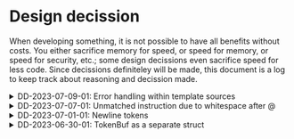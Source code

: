 # Design decission

When developing something, it is not possible to have all benefits without
costs. You either sacrifice memory for speed, or speed for memory, or speed for
security, etc.; some design decissions even sacrifice speed for less code. Since
decissions definiteley will be made, this document is a log to keep track about
reasoning and decission made.



<details>
<summary>DD-2023-07-09-01: Error handling within template sources</summary>
When there are some errors in template source that are related to instruction
parsing, for example "@include)(", wrong parenthesis, Tokenizer should continue
tokenization and return UnescapedAt + Defered tokens instead of failing
completeley.

This style is chosen, because i believe that bad input is not an error for
Tokenizer since a higher layer component could analyze those tokens and make
better suggestions. Since Tokenizer could not understand input, it switches back
to Defered token parsing state (it seems the most logical approach at the
moment).

Tokenizer is allowed to fail only when it has hit error related to it's state,
memory constraints, etc., but not because template source is bad.

In future maybe we could add limit, that if there are too many errors, then
Tokenizer is allowed to fail.
</details>



<details>
<summary>DD-2023-07-07-01: Unmatched instruction due to whitespace after @</summary>
This one seems really hard to decide. What would be correct tokenization result
when template contains string "@ include(path)".

We have decided upfront that we will not accept such an error in template
source. But the question now is, how do we tokenize this.

First returned token should be UnescapedAt, but what should be the following
tokens. At the moment i have two ideas:
1) Switch Tokenizer into ExpectDefered state and let it return whatever it does.
The drawback to this approach is that source text will be reparsed again. The
advantage is that from user's perspective tokenization is consistent.
2) Return whitespace tokens, and then defered token for anything that follows.
Advantage to this is that, since we have already parsed that data, there is no
need to do it again, the information is known and we return it in tokens.
Another advantage is that Phantom warning tokens can be exactly tied to Deref
token that could have been an instruction, if it really matched instruction
name.

OTOH this can be minimized, because Phantom token could be tied to UnescapedAt,
with positive offset in bytes. Thus achieving the same result with a bit more
information.

At the moment i have decided to use 1st approach, but later in future this
behavior could be changed. At the moment the reasonging is this - whitespaces
are not tokenized without reason, thus we keep them in Defered tokens. In
future when we will want to detect whitespaces after tag-start-closes, this
could change.

But what i do not want a the moment is - return whitespace Token for each
space between words, since this seems wasteful to RAM without any particular
gain. But what i would like to have though is - whitespace detection at line
start, and whitespace detection at line end.
</details>



<details>
<summary>DD-2023-07-01-01: Newline tokens</summary>
At first when i started out, i had decided to use only WhiteSpace token to match
all white spaces including newlines. This seemed a nice solution, since newlines
do not provide anything to tokenization and parsing (so i thought). Advantage to
this was that there are less tokens, thus less iterations, thus faster
tokenization. But to have user friendly error warnings, it is necessary to know
line number in specific file, thus counting newlines became a necessity. At first
implementation i did count newlines internally, but there is a problem with
Tokenizer.return_tokenized guards; it is not possible to update line number for
Tokenizer in an easy manner.

If we look at human readable HTML file that is a template, it is expected that
most tokens will not have newlines at all, even many WhiteSpace tags will not
contain newlines. At the moment the only Token that can contain newlines is
WhiteSpace. The inconvenience that WhiteSpace containint newlines creates is
that Tokenizer must know how many lines it must move forward once a Token is
consumed from buffer.

My considered solutions:

### 1) Add num_lines property in Span.
While this seems an easy solution, it seems wasteful towards RAM, since all
other tokens most probably will not have any newline at all. So it is expensive
to increase Span size for no reason at all.

### 2) We can store number of used lines per Token inside tokenbuf.
This is somewhat memory friendlier, since tokenbuf does not grow too big 
anyways. The drawback to this though is that token consumers do not know how
many lines returned Token consumes. It can be calculated in atleast two ways:
- iterate through token bytes and count "\n" characters,
- fetch next token and calculate diff between line properties.

### 3) Change TokenBody::WhiteSpace so that it tuple of Span and usize.
This seems wasteful, since whole TokenBody size will increase, thus there is
no gain if compared to scenario 1. Another drawback is that this creates
necessity to for specific Enum handling, thus more code.

### 4) Deactivate tokenbuf guards for WhiteSpace.
While tempting, this would decrease efficiency for guards to catch bugs. I would
like to avoid this.

### 5) Create a special Phantom token that represents line change.
This seems to be a wasteful approach in a sense that each newline that is
tokenized as WhiteSpace will have a follow-up token just to adjust line
number. Advantage of this approach is that this Phantom token is
returned only when one or more newlines were tokenized, thus non-newline
WhiteSpace tokens does not increase memory requirements. Another advantage is
that new line positioning token could be useful for other puproses, like
we could reason about indentation.

### 6) Create Newline token [CHOSEN]
Since we need to know line number changes, we might as well have a special
tokens for that. I can think of two ways how this could be done:
1) Have a special WhiteSpaceWithNl token, that contains only whitespaces,
and ends at "\n", thus it increases line number by 1.
2) Have a Newline only Token, that is matched always when newlines are matched
[CHOSEN].

If we vote for speed, then 1st way should be the way to go, since this would
produce less tokens. OTOH if we think about HTML as a template, there should not
be many whitespaces before the newline at the end of line. Considering this from
usability perspective, we might want to emit warnings if there are trailing 
whitespaces at the end before newlines; if we use Newline approach, then this
does not require any extra work on Tokens, since they already are, whereas in
WhiteSpaceWithNl case, we would have to analyze if WhiteSpaceWithNl contains
just newline characters or any other whitespaces.

Thus this decission now states that WhiteSpace token contains all white spaces
except newlines. Newline token contains newline symbols, that could be "\n" or
"\r\n" since some file encodings end lines like that.
</details>



<details>
<summary>DD-2023-06-30-01: TokenBuf as a separate struct</summary>
When i started to implement Tokenizer, i used simple Vec as a token buffer. It
turned out not to be a good enough idea. The problem with that approach is that
there is a function Tokenizer.tokenbuf_push which takes &mut Tokenizer, but in
some cases when analyzing input source we take `&self.region[index]` reference,
thus it makes it impossible to push any new token while read reference is held.
This is imposed by Rust's borrow checker.

Thus i have decided to refactor TokenBuf out as a separate struct. For now it
is not intended to be used by anything else but Tokenizer, thus will not move it
to separate module.

Now it is possible to access input source and tokenbuf at the same time using
```rust
let src = &self.region[index];
let tb = &mut self.tokenbuf;
```
</details>



<!-- EOF -->